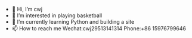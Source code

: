 - 👋 Hi, I’m cwj
- 👀 I’m interested in playing basketball
- 🌱 I’m currently learning Python and building a site
- 📫 How to reach me 
      Wechat:cwj29513141314
      Phone:+86 15976799646

<!---
cwj295/cwj295 is a ✨ special ✨ repository because its `README.md` (this file) appears on your GitHub profile.
You can click the Preview link to take a look at your changes.
--->

